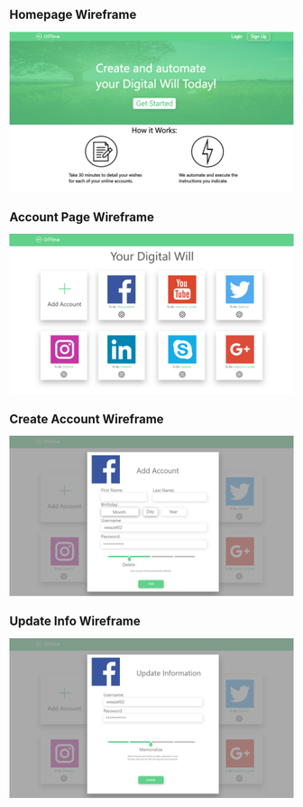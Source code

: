 ## Homepage Wireframe 
![logo](https://github.com/weazel02/Offline/blob/master/Front_Page_Wireframe.png)
## Account Page Wireframe 
![logo](https://github.com/weazel02/Offline/blob/master/Account_Page_Wireframe.png)
## Create Account Wireframe
![logo](https://github.com/weazel02/Offline/blob/master/Create_Account_Wireframe.png)
## Update Info Wireframe 
![logo](https://github.com/weazel02/Offline/blob/master/Update_Info_Wireframe.png)
